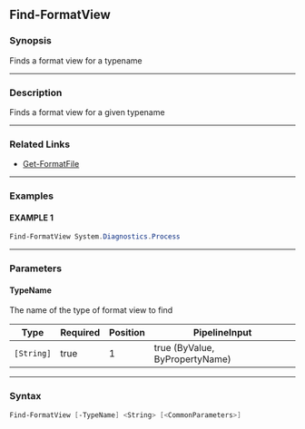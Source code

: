 Find-FormatView
---------------




### Synopsis
Finds a format view for a typename



---


### Description

Finds a format view for a given typename



---


### Related Links
* [Get-FormatFile](Get-FormatFile.md)





---


### Examples
#### EXAMPLE 1
```PowerShell
Find-FormatView System.Diagnostics.Process
```



---


### Parameters
#### **TypeName**

The name of the type of format view to find






|Type      |Required|Position|PipelineInput                 |
|----------|--------|--------|------------------------------|
|`[String]`|true    |1       |true (ByValue, ByPropertyName)|





---


### Syntax
```PowerShell
Find-FormatView [-TypeName] <String> [<CommonParameters>]
```
